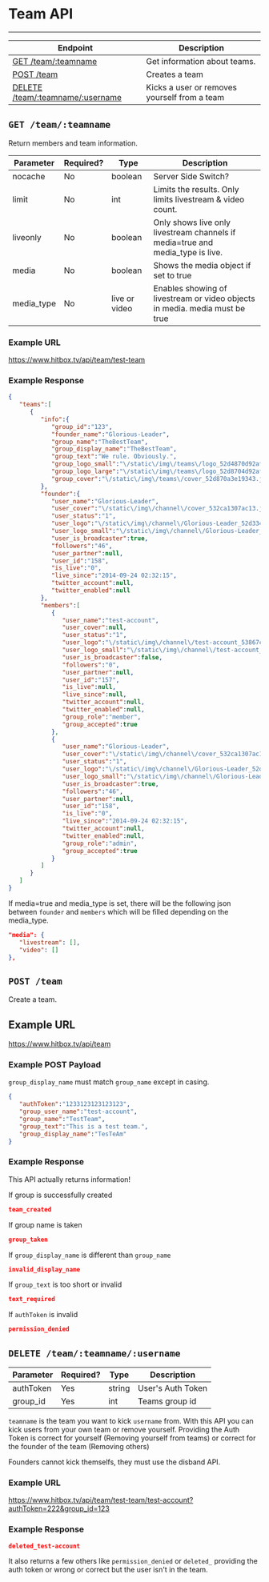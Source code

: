 # Team API
***

| Endpoint | Description |
| ---- | --------------- |
| [GET /team/:teamname](/team/team.md#get-teamteamname) | Get information about teams. |
| [POST /team](/team/team.md#post-team) | Creates a team |
| [DELETE /team/:teamname/:username](/team/team.md#deleteteamteamnameusername) | Kicks a user or removes yourself from a team |

## `GET /team/:teamname`

Return members and team information.

| Parameter | Required? | Type | Description |
| --- | --- | --- | --- |
| nocache | No | boolean | Server Side Switch? |
| limit | No | int | Limits the results. Only limits livestream & video count. |
| liveonly | No | boolean | Only shows live only livestream channels if media=true and media_type is live. |
| media | No | boolean | Shows the media object if set to true |
| media_type | No | live or video | Enables showing of livestream or video objects in media. media must be true |

### Example URL

https://www.hitbox.tv/api/team/test-team

### Example Response 

```json
{
   "teams":[
      {
         "info":{
            "group_id":"123",
            "founder_name":"Glorious-Leader",
            "group_name":"TheBestTeam",
            "group_display_name":"TheBestTeam",
            "group_text":"We rule. Obviously.",
            "group_logo_small":"\/static\/img\/teams\/logo_52d4870d92afaa_small.jpg",
            "group_logo_large":"\/static\/img\/teams\/logo_52d8704d92afaa_large.jpg",
            "group_cover":"\/static\/img\/teams\/cover_52d870a3e19343.jpg",
         },
         "founder":{
            "user_name":"Glorious-Leader",
            "user_cover":"\/static\/img\/channel\/cover_532ca1307ac13.jpg",
            "user_status":"1",
            "user_logo":"\/static\/img\/channel\/Glorious-Leader_52d334823811d_large.png",
            "user_logo_small":"\/static\/img\/channel\/Glorious-Leader_52d334823811d_small.png",
            "user_is_broadcaster":true,
            "followers":"46",
            "user_partner":null,
            "user_id":"158",
            "is_live":"0",
            "live_since":"2014-09-24 02:32:15",
            "twitter_account":null,
            "twitter_enabled":null
         },
         "members":[
            {
               "user_name":"test-account",
               "user_cover":null,
               "user_status":"1",
               "user_logo":"\/static\/img\/channel\/test-account_53867c57ba993_large.jpg",
               "user_logo_small":"\/static\/img\/channel\/test-account_53867c57ba993_small.jpg",
               "user_is_broadcaster":false,
               "followers":"0",
               "user_partner":null,
               "user_id":"157",
               "is_live":null,
               "live_since":null,
               "twitter_account":null,
               "twitter_enabled":null,
               "group_role":"member",
               "group_accepted":true
            },
            {
               "user_name":"Glorious-Leader",
               "user_cover":"\/static\/img\/channel\/cover_532ca1307ac13.jpg",
               "user_status":"1",
               "user_logo":"\/static\/img\/channel\/Glorious-Leader_52d334823811d_large.png",
               "user_logo_small":"\/static\/img\/channel\/Glorious-Leader_52d334823811d_small.png",
               "user_is_broadcaster":true,
               "followers":"46",
               "user_partner":null,
               "user_id":"158",
               "is_live":"0",
               "live_since":"2014-09-24 02:32:15",
               "twitter_account":null,
               "twitter_enabled":null,
               "group_role":"admin",
               "group_accepted":true
            }
         ]
      }
   ]
}
```

If media=true and media_type is set, there will be the following json between `founder` and `members` which will be filled depending on the media_type.

```json
"media": {
   "livestream": [],
   "video": []
},
```

## `POST /team`

Create a team.

## Example URL

https://www.hitbox.tv/api/team

### Example POST Payload

`group_display_name` must match `group_name` except in casing.

```json
{
   "authToken":"1233123123123123",
   "group_user_name":"test-account",
   "group_name":"TestTeam",
   "group_text":"This is a test team.",
   "group_display_name":"TesTeAm"
}
```

### Example Response

This API actually returns information!

If group is successfully created
```json
team_created
```

If group name is taken
```json
group_taken
```

If `group_display_name` is different than `group_name`
```json
invalid_display_name
```

If `group_text` is too short or invalid
```json
text_required
```

If `authToken` is invalid
```json
permission_denied
```

## `DELETE /team/:teamname/:username`

| Parameter | Required? | Type | Description |
| --- | --- | --- | --- |
| authToken | Yes | string | User's Auth Token |
| group_id | Yes | int | Teams group id |

`teamname` is the team you want to kick `username` from. With this API you can kick users from your own team or remove yourself. Providing the Auth Token is correct for yourself (Removing yourself from teams) or correct for the founder of the team (Removing others)

Founders cannot kick themselfs, they must use the disband API.

### Example URL

https://www.hitbox.tv/api/team/test-team/test-account?authToken=222&group_id=123

### Example Response

```json
deleted_test-account
```

It also returns a few others like `permission_denied` or `deleted_` providing the auth token or wrong or correct but the user isn't in the team.
